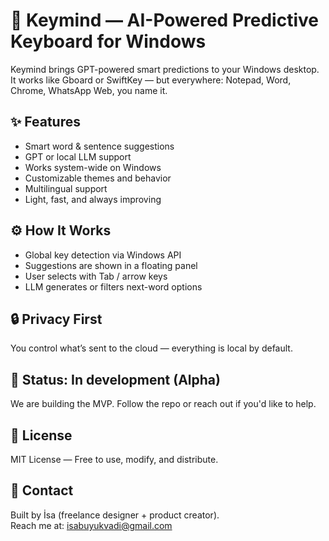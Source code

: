 # 🧠 Keymind — AI-Powered Predictive Keyboard for Windows

Keymind brings GPT-powered smart predictions to your Windows desktop. It works like Gboard or SwiftKey — but everywhere: Notepad, Word, Chrome, WhatsApp Web, you name it.

## ✨ Features
- Smart word & sentence suggestions
- GPT or local LLM support
- Works system-wide on Windows
- Customizable themes and behavior
- Multilingual support
- Light, fast, and always improving

## ⚙️ How It Works
- Global key detection via Windows API
- Suggestions are shown in a floating panel
- User selects with Tab / arrow keys
- LLM generates or filters next-word options

## 🔒 Privacy First
You control what’s sent to the cloud — everything is local by default.

## 🚧 Status: In development (Alpha)
We are building the MVP. Follow the repo or reach out if you'd like to help.

## 📜 License
MIT License — Free to use, modify, and distribute.

## 🤝 Contact
Built by İsa (freelance designer + product creator).  
Reach me at: isabuyukvadi@gmail.com
